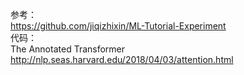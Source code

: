 参考：   
https://github.com/jiqizhixin/ML-Tutorial-Experiment   
代码：   
The Annotated Transformer    http://nlp.seas.harvard.edu/2018/04/03/attention.html
